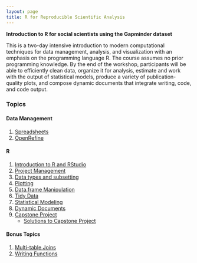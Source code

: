 ```yaml
---
layout: page
title: R for Reproducible Scientific Analysis
---
```


**Introduction to R for social scientists using the Gapminder dataset**

This is a two-day intensive introduction to modern computational techniques for data management, analysis, and visualization with an emphasis on the programming language R. The course assumes no prior programming knowledge. By the end of the workshop, participants will be able to efficiently clean data, organize it for analysis, estimate and work with the output of statistical models, produce a variety of publication-quality plots, and compose dynamic documents that integrate writing, code, and code output.


### Topics

#### Data Management

1.  [Spreadsheets](https://www.dropbox.com/sh/ajj02pi61cmd41g/AAC47QAQHlw8EHufgowHYJpla?dl=0)
1.  [OpenRefine](https://www.dropbox.com/sh/h8wew89uy22w8yd/AAA0AO4vGoEuBsCZnvYPtZH0a?dl=0)

#### R

1.	[Introduction to R and RStudio](01-intro-r-rstudio.html)
1.  [Project Management](02-project-intro.html)
1.  [Data types and subsetting](03-data-types-subsetting.html)
1.  [Plotting](04-ggplot.html)
1.  [Data.frame Manipulation](05-dplyr-single-table.html)
1.  [Tidy Data](06-tidy-data.html)
1.  [Statistical Modeling](09-regression.html)
1.  [Dynamic Documents](08-knitr.html)
1.	[Capstone Project](10-capstone.html)
	- [Solutions to Capstone Project](11-capstone_solutions.html)

#### Bonus Topics

1.  [Multi-table Joins](12-joins.html)
1.  [Writing Functions](07-functions.html)
